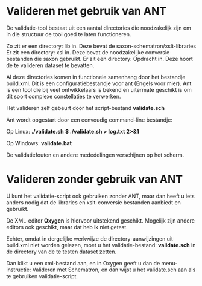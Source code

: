 # Valideren met gebruik van ANT

De validatie-tool bestaat uit een aantal directories die noodzakelijk zijn om in die structuur
de tool goed te laten functioneren.

Zo zit er een directory: lib in. Deze bevat de saxon-schematron/xslt-libraries
Er zit een directory: xsl in. Deze bevat de noodzakelijke conversie bestanden die saxon gebruikt.
Er zit een directory: Opdracht in. Deze hoort de te valideren dataset te bevatten.

Al deze directories komen in functionele samenhang door het bestandje build.xml. 
Dit is een configuratiebestandje voor ant (Engels voor mier). Ant is een tool die bij veel
ontwikkelaars is bekend en uitermate geschikt is om dit soort complexe constellaties te verwerken.

Het valideren zelf gebeurt door het script-bestand **validate.sch**

Ant wordt opgestart door een eenvoudig command-line bestandje:

Op Linux: **./validate.sh**
**$ ./validate.sh > log.txt 2>&1**

Op Windows: **validate.bat**

De validatiefouten en andere mededelingen verschijnen op het scherm.

# Valideren zonder gebruik van ANT

U kunt het validatie-script ook gebruiken zonder ANT, maar dan heeft u iets anders nodig dat de 
libraries en xslt-conversie bestanden aanbiedt en gebruikt.

De XML-editor **Oxygen** is hiervoor uitstekend geschikt. Mogelijk zijn andere editors ook geschikt,
maar dat heb ik niet getest.

Echter, omdat in dergelijke werkwijze de directory-aanwijzingen uit build.xml niet worden gelezen,
moet u het validatie-bestand: **validate.sch** in de directory van de te testen dataset zetten.

Dan klikt u een xml-bestand aan, en in Oxygen geeft u dan de menu-instructie: Valideren met Schematron, 
en dan wijst u het validate.sch aan als te gebruiken validatie-script.